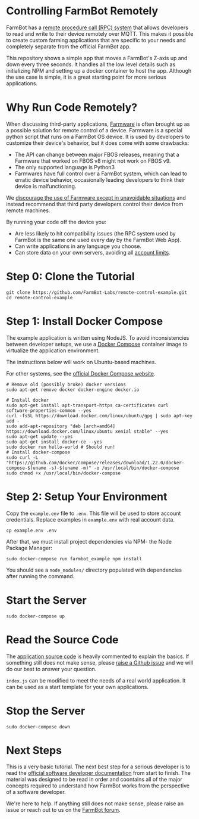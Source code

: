 # Controlling FarmBot Remotely

FarmBot has a [remote procedure call (RPC) system](https://developer.farm.bot/docs/high-level-overview) that allows developers to read and write to their device remotely over MQTT. This makes it possible to create custom farming applications that are specific to your needs and completely separate from the official FarmBot app.

This repository shows a simple app that moves a FarmBot's Z-axis up and down every three seconds. It handles all the low level details such as initializing NPM and setting up a docker container to host the app. Although the use case is simple, it is a great starting point for more serious applications.

# Why Run Code Remotely?

When discussing third-party applications, [Farmware](https://software.farm.bot/docs/farmware) is often brought up as a possible solution for remote control of a device. Farmware is a special python script that runs on a FarmBot OS device. It is used by developers to customize their device's behavior, but it does come with some drawbacks:

 * The API can change between major FBOS releases, meaning that a Farmware that worked on FBOS v8 might not work on FBOS v9.
 * The only supported language is Python3
 * Farmwares have full control over a FarmBot system, which can lead to erratic device behavior, occasionally leading developers to think their device is malfunctioning.

We [discourage the use of Farmware except in unavoidable situations](https://developer.farm.bot/docs/you-might-not-need-farmware) and instead recommend that third party developers control their device from remote machines.

By running your code off the device you:
 * Are less likely to hit compatibility issues (the RPC system used by FarmBot is the same one used every day by the FarmBot Web App).
 * Can write applications in any language you choose.
 * Can store data on your own servers, avoiding all [account limits](https://software.farm.bot/v7/docs/account-limitations).

# Step 0: Clone the Tutorial

```
git clone https://github.com/FarmBot-Labs/remote-control-example.git
cd remote-control-example
```

# Step 1: Install Docker Compose

The example application is written using NodeJS. To avoid inconsistencies between developer setups, we use a [Docker Compose](https://www.zdnet.com/article/what-is-docker-and-why-is-it-so-darn-popular/) container image to virtualize the application environment.

The instructions below will work on Ubuntu-based machines.

For other systems, see the [official Docker Compose website](https://docs.docker.com/compose/install/).

```
# Remove old (possibly broke) docker versions
sudo apt-get remove docker docker-engine docker.io

# Install docker
sudo apt-get install apt-transport-https ca-certificates curl software-properties-common --yes
curl -fsSL https://download.docker.com/linux/ubuntu/gpg | sudo apt-key add -
sudo add-apt-repository "deb [arch=amd64] https://download.docker.com/linux/ubuntu xenial stable" --yes
sudo apt-get update --yes
sudo apt-get install docker-ce --yes
sudo docker run hello-world # Should run!
# Install docker-compose
sudo curl -L "https://github.com/docker/compose/releases/download/1.22.0/docker-compose-$(uname -s)-$(uname -m)" -o /usr/local/bin/docker-compose
sudo chmod +x /usr/local/bin/docker-compose
```

# Step 2: Setup Your Environment

Copy the `example.env` file to `.env`. This file will be used to store account credentials. Replace examples in `example.env` with real account data.

```
cp example.env .env
```

After that, we must install project dependencies via NPM- the Node Package Manager:

```
sudo docker-compose run farmbot_example npm install
```

You should see a `node_modules/` directory populated with dependencies after running the command.

# Start the Server

```
sudo docker-compose up
```

# Read the Source Code

The [application source code](https://github.com/FarmBot-Labs/remote-control-example/blob/master/index.js) is heavily commented to explain the basics. If something still does not make sense, please [raise a Github issue](https://github.com/FarmBot-Labs/remote-control-example/issues/new) and we will do our best to answer your question.

`index.js` can be modified to meet the needs of a real world application. It can be used as a start template for your own applications.

# Stop the Server

```
sudo docker-compose down
```

# Next Steps

This is a very basic tutorial. The next best step for a serious developer is to read the [official software developer documentation](https://developer.farm.bot/docs) from start to finish. The material was designed to be read in order and coontains all of the major concepts required to understand how FarmBot works from the perspective of a software developer.

We're here to help. If anything still does not make sense, please raise an issue or reach out to us on the [FarmBot forum](https://forum.farmbot.org).
